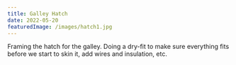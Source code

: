 ```yaml
---
title: Galley Hatch
date: 2022-05-20
featuredImage: /images/hatch1.jpg
---
```


Framing the hatch for the galley. Doing a dry-fit to make sure everything fits before we start to skin it, add wires and insulation, etc.
